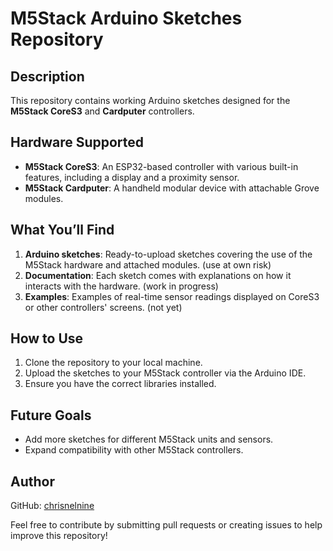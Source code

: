 # M5Stack Arduino Sketches Repository

## Description
This repository contains working Arduino sketches designed for the **M5Stack CoreS3** and **Cardputer** controllers. 

## Hardware Supported
- **M5Stack CoreS3**: An ESP32-based controller with various built-in features, including a display and a proximity sensor.
- **M5Stack Cardputer**: A handheld modular device with attachable Grove modules.

## What You’ll Find
1. **Arduino sketches**: Ready-to-upload sketches covering the use of the M5Stack hardware and attached modules. (use at own risk)
2. **Documentation**: Each sketch comes with explanations on how it interacts with the hardware. (work in progress)
3. **Examples**: Examples of real-time sensor readings displayed on CoreS3 or other controllers' screens. (not yet)

## How to Use
1. Clone the repository to your local machine.
2. Upload the sketches to your M5Stack controller via the Arduino IDE.
3. Ensure you have the correct libraries installed.

## Future Goals
- Add more sketches for different M5Stack units and sensors.
- Expand compatibility with other M5Stack controllers.

## Author
GitHub: [chrisnelnine](https://github.com/chrisnelnine)

Feel free to contribute by submitting pull requests or creating issues to help improve this repository!


